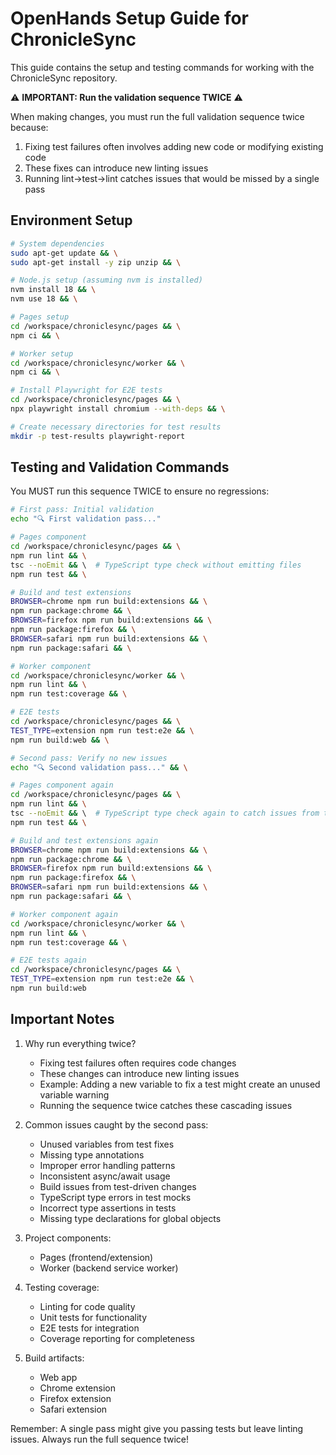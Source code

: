# OpenHands Setup Guide for ChronicleSync

This guide contains the setup and testing commands for working with the ChronicleSync repository.

⚠️ **IMPORTANT: Run the validation sequence TWICE** ⚠️

When making changes, you must run the full validation sequence twice because:
1. Fixing test failures often involves adding new code or modifying existing code
2. These fixes can introduce new linting issues
3. Running lint->test->lint catches issues that would be missed by a single pass

## Environment Setup

```bash
# System dependencies
sudo apt-get update && \
sudo apt-get install -y zip unzip && \

# Node.js setup (assuming nvm is installed)
nvm install 18 && \
nvm use 18 && \

# Pages setup
cd /workspace/chroniclesync/pages && \
npm ci && \

# Worker setup
cd /workspace/chroniclesync/worker && \
npm ci && \

# Install Playwright for E2E tests
cd /workspace/chroniclesync/pages && \
npx playwright install chromium --with-deps && \

# Create necessary directories for test results
mkdir -p test-results playwright-report
```

## Testing and Validation Commands

You MUST run this sequence TWICE to ensure no regressions:

```bash
# First pass: Initial validation
echo "🔍 First validation pass..."

# Pages component
cd /workspace/chroniclesync/pages && \
npm run lint && \
tsc --noEmit && \  # TypeScript type check without emitting files
npm run test && \

# Build and test extensions
BROWSER=chrome npm run build:extensions && \
npm run package:chrome && \
BROWSER=firefox npm run build:extensions && \
npm run package:firefox && \
BROWSER=safari npm run build:extensions && \
npm run package:safari && \

# Worker component
cd /workspace/chroniclesync/worker && \
npm run lint && \
npm run test:coverage && \

# E2E tests
cd /workspace/chroniclesync/pages && \
TEST_TYPE=extension npm run test:e2e && \
npm run build:web && \

# Second pass: Verify no new issues
echo "🔍 Second validation pass..." && \

# Pages component again
cd /workspace/chroniclesync/pages && \
npm run lint && \
tsc --noEmit && \  # TypeScript type check again to catch issues from test fixes
npm run test && \

# Build and test extensions again
BROWSER=chrome npm run build:extensions && \
npm run package:chrome && \
BROWSER=firefox npm run build:extensions && \
npm run package:firefox && \
BROWSER=safari npm run build:extensions && \
npm run package:safari && \

# Worker component again
cd /workspace/chroniclesync/worker && \
npm run lint && \
npm run test:coverage && \

# E2E tests again
cd /workspace/chroniclesync/pages && \
TEST_TYPE=extension npm run test:e2e && \
npm run build:web
```

## Important Notes

1. Why run everything twice?
   - Fixing test failures often requires code changes
   - These changes can introduce new linting issues
   - Example: Adding a new variable to fix a test might create an unused variable warning
   - Running the sequence twice catches these cascading issues

2. Common issues caught by the second pass:
   - Unused variables from test fixes
   - Missing type annotations
   - Improper error handling patterns
   - Inconsistent async/await usage
   - Build issues from test-driven changes
   - TypeScript type errors in test mocks
   - Incorrect type assertions in tests
   - Missing type declarations for global objects

3. Project components:
   - Pages (frontend/extension)
   - Worker (backend service worker)

4. Testing coverage:
   - Linting for code quality
   - Unit tests for functionality
   - E2E tests for integration
   - Coverage reporting for completeness

5. Build artifacts:
   - Web app
   - Chrome extension
   - Firefox extension
   - Safari extension

Remember: A single pass might give you passing tests but leave linting issues. Always run the full sequence twice!